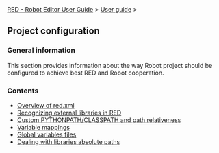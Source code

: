 <html>
<head>
<link href="PLUGINS_ROOT/org.robotframework.ide.eclipse.main.plugin.doc.user/help/style.css" rel="stylesheet" type="text/css"/>
</head>
<body>
<a href="RED/../../../help/index.html">RED - Robot Editor User Guide</a> &gt; <a href="RED/../../../help/user_guide/user_guide.html">User guide</a> &gt; 
<h2>Project configuration</h2>
<h3>General information</h3>
<p>This section provides information about the way Robot project should be configured to achieve best RED and Robot
cooperation.
</p>
<h3>Contents</h3>
<ul>
<li><a href="RED/../../../help/user_guide/project_config/red_xml_overview.html">Overview of red.xml</a>
</li>
<li><a href="RED/../../../help/user_guide/project_config/libraries.html">Recognizing external libraries in RED</a>
</li>
<li><a href="RED/../../../help/user_guide/project_config/custom_paths.html">Custom PYTHONPATH/CLASSPATH and path relativeness</a>
</li>
<li><a href="RED/../../../help/user_guide/project_config/variable_mapping.html">Variable mappings</a>
</li>
<li><a href="RED/../../../help/user_guide/project_config/variable_files.html">Global variables files</a>
</li>
<li><a href="RED/../../../help/user_guide/project_config/libraries_abs_paths.html">Dealing with libraries absolute paths</a>
</li>
</ul>
</body>
</html>